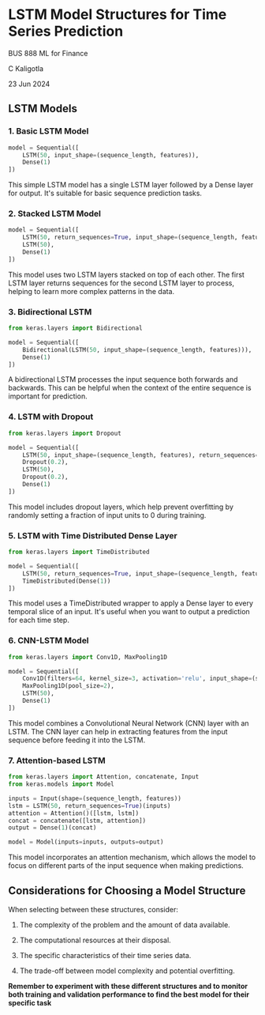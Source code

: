 # LSTM Model Structures for Time Series Prediction

BUS 888 ML for Finance

C Kaligotla

23 Jun 2024


## LSTM Models

### 1. Basic LSTM Model

```python
model = Sequential([
    LSTM(50, input_shape=(sequence_length, features)),
    Dense(1)
])

```
This simple LSTM model has a single LSTM layer followed by a Dense layer for output. 
It's suitable for basic sequence prediction tasks.

### 2. Stacked LSTM Model

```python
model = Sequential([
    LSTM(50, return_sequences=True, input_shape=(sequence_length, features)),
    LSTM(50),
    Dense(1)
])
```
This model uses two LSTM layers stacked on top of each other. The first LSTM layer returns sequences for the second LSTM layer to process, helping to learn more complex patterns in the data.

### 3. Bidirectional LSTM

```python
from keras.layers import Bidirectional

model = Sequential([
    Bidirectional(LSTM(50, input_shape=(sequence_length, features))),
    Dense(1)
])

```
A bidirectional LSTM processes the input sequence both forwards and backwards. This can be helpful when the context of the entire sequence is important for prediction.


### 4. LSTM with Dropout

```python
from keras.layers import Dropout

model = Sequential([
    LSTM(50, input_shape=(sequence_length, features), return_sequences=True),
    Dropout(0.2),
    LSTM(50),
    Dropout(0.2),
    Dense(1)
])
```
This model includes dropout layers, which help prevent overfitting by randomly setting a fraction of input units to 0 during training.

### 5. LSTM with Time Distributed Dense Layer

```python
from keras.layers import TimeDistributed

model = Sequential([
    LSTM(50, return_sequences=True, input_shape=(sequence_length, features)),
    TimeDistributed(Dense(1))
])
```
This model uses a TimeDistributed wrapper to apply a Dense layer to every temporal slice of an input. It's useful when you want to output a prediction for each time step.

### 6. CNN-LSTM Model

```python
from keras.layers import Conv1D, MaxPooling1D

model = Sequential([
    Conv1D(filters=64, kernel_size=3, activation='relu', input_shape=(sequence_length, features)),
    MaxPooling1D(pool_size=2),
    LSTM(50),
    Dense(1)
])
```
This model combines a Convolutional Neural Network (CNN) layer with an LSTM. The CNN layer can help in extracting features from the input sequence before feeding it into the LSTM.


### 7. Attention-based LSTM

```python
from keras.layers import Attention, concatenate, Input
from keras.models import Model

inputs = Input(shape=(sequence_length, features))
lstm = LSTM(50, return_sequences=True)(inputs)
attention = Attention()([lstm, lstm])
concat = concatenate([lstm, attention])
output = Dense(1)(concat)

model = Model(inputs=inputs, outputs=output)
```
This model incorporates an attention mechanism, which allows the model to focus on different parts of the input sequence when making predictions.



## Considerations for Choosing a Model Structure

When selecting between these structures, consider:

1. The complexity of the problem and the amount of data available.

2. The computational resources at their disposal.

3. The specific characteristics of their time series data.

4. The trade-off between model complexity and potential overfitting.


**Remember to experiment with these different structures and to monitor both training and validation performance to find the best model for their specific task**